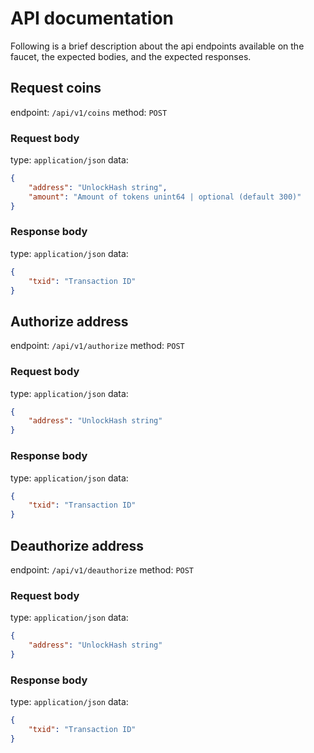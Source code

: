 # API documentation

Following is a brief description about the api endpoints available on the faucet,
the expected bodies, and the expected responses.

## Request coins

endpoint: `/api/v1/coins`
method: `POST`

### Request body

type: `application/json`
data: 

```json
{
	"address": "UnlockHash string",
	"amount": "Amount of tokens unint64 | optional (default 300)"
}
```

### Response body

type: `application/json`
data:

```json
{
	"txid": "Transaction ID"
}
```

## Authorize address

endpoint: `/api/v1/authorize`
method: `POST`

### Request body

type: `application/json`
data:

```json
{
	"address": "UnlockHash string"
}
```

### Response body

type: `application/json`
data:

```json
{
	"txid": "Transaction ID"
}
```

## Deauthorize address

endpoint: `/api/v1/deauthorize`
method: `POST`

### Request body

type: `application/json`
data:

```json
{
	"address": "UnlockHash string"
}
```

### Response body

type: `application/json`
data:

```json
{
	"txid": "Transaction ID"
}
```
